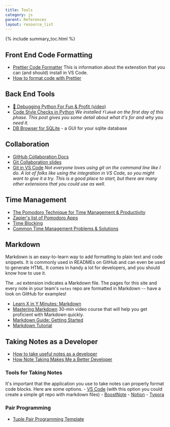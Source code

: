 ```yaml
---
title: Tools
category: js
parent: References
layout: resource_list
---
```


{% include summary_toc.html %}

## Front End Code Formatting

- [Prettier Code Formatter](https://prettier.io/) This is information about the extenstion that you can (and should) install in VS Code.
- [How to format code with Prettier](https://www.digitalocean.com/community/tutorials/code-formatting-with-prettier-in-visual-studio-code)

## Back End Tools

- [🐛 Debugging Python For Fun & Profit (video)](https://www.youtube.com/watch?v=rMCZgYfEJJI)
- [Code Style Checks in Python](https://julien.danjou.info/code-style-checks-in-python/) _We installed `flake8` on the first day of this phase. This post gives you some detail about what it's for and why you need it._
- [DB Browser for SQLite](https://sqlitebrowser.org/) - a GUI for your sqlite database

## Collaboration

- [GitHub Collaboration Docs](https://docs.github.com/en/github/collaborating-with-issues-and-pull-requests)
- [Git Collaboration slides](https://slides.com/amy_nc/git-collaboration/)
- [Git in VS Code](https://code.visualstudio.com/docs/introvideos/versioncontrol) _Not everyone loves using git on the command line like I do. A lot of folks like using the integration in VS Code, so you might want to give it a try. This is a good place to start, but there are many other extensions that you could use as well._

## Time Management

- [The Pomodoro Technique for Time Management & Productivity](https://todoist.com/productivity-methods/pomodoro-technique)
- [Zapier's list of Pomodoro Apps](https://zapier.com/blog/best-pomodoro-apps/)
- [Time Blocking](https://todoist.com/productivity-methods/time-blocking)
- [Common Time Management Problems & Solutions](https://dev.to/actitime/20-most-common-time-management-problems-solutions-3abb)

## Markdown

Markdown is an easy-to-learn way to add formatting to plain text and code snippets. It is commonly used in READMEs on GitHub and can even be used to generate HTML. It comes in handy a lot for developers, and you should know how to use it.

The `.md` extension indicates a Markdown file. The pages for this site and every note in your team's `notes` repo are formatted in Markdown -- have a look on GitHub for examples!

- [Learn X in Y Minutes: Markdown](https://learnxinyminutes.com/docs/markdown/)
- [Mastering Markdown](https://masteringmarkdown.com/) 30-min video course that will help you get proficient with Markdown quickly.
- [Markdown Guide: Getting Started](https://www.markdownguide.org/getting-started/)
- [Markdown Tutorial](https://www.markdowntutorial.com/)

## Taking Notes as a Developer

- [How to take useful notes as a developer](https://momentumlearn.notion.site/How-to-take-useful-notes-as-a-developer-55d31e3cc9af4b789bebf1c1e3cd8142)
- [How Note Taking Makes Me a Better Developer](https://spin.atomicobject.com/2019/03/15/note-taking-developers/)

### Tools for Taking Notes

It's important that the application you use to take notes can properly format code blocks. Here are some options.
    - [VS Code](https://helgeklein.com/blog/2020/10/vs-code-as-markdown-note-taking-app/) (with this option you could create a simple git repo with markdown files)
    - [BoostNote](https://boostnote.io/)
    - [Notion](https://www.notion.so/)
    - [Typora](https://typora.io/)

### Pair Programming

- [Tuple Pair Programming Template](https://tuple.app/pair-programming-guide/template)
